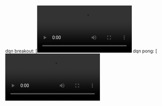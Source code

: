 dqn breakout: [![video]([atari_breakout_dqn.MOV](https://github.com/yoyostudy/rl_assignments/blob/yoyo/a3/atar_pong_dqn.MOV)https://github.com/yoyostudy/rl_assignments/blob/yoyo/a3/atar_pong_dqn.MOV)
dqn pong: [![video]([atari_pong_dqn.mov](https://github.com/yoyostudy/rl_assignments/blob/yoyo/a3/atari_breakout_dqn.mov)https://github.com/yoyostudy/rl_assignments/blob/yoyo/a3/atari_breakout_dqn.mov)
